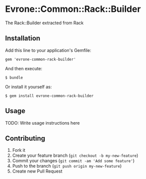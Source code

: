 # Evrone::Common::Rack::Builder

The Rack::Builder extracted from Rack

## Installation

Add this line to your application's Gemfile:

    gem 'evrone-common-rack-builder'

And then execute:

    $ bundle

Or install it yourself as:

    $ gem install evrone-common-rack-builder

## Usage

TODO: Write usage instructions here

## Contributing

1. Fork it
2. Create your feature branch (`git checkout -b my-new-feature`)
3. Commit your changes (`git commit -am 'Add some feature'`)
4. Push to the branch (`git push origin my-new-feature`)
5. Create new Pull Request
